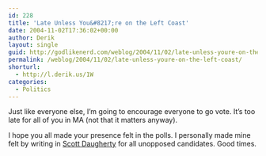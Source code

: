 ```yaml
---
id: 228
title: 'Late Unless You&#8217;re on the Left Coast'
date: 2004-11-02T17:36:02+00:00
author: Derik
layout: single
guid: http://godlikenerd.com/weblog/2004/11/02/late-unless-youre-on-the-left-coast/
permalink: /weblog/2004/11/02/late-unless-youre-on-the-left-coast/
shorturl:
  - http://l.derik.us/1W
categories:
  - Politics
---
```

Just like everyone else, I&#8217;m going to encourage everyone to go vote. It&#8217;s too late for all of you in MA (not that it matters anyway).

I hope you all made your presence felt in the polls. I personally made mine felt by writing in [Scott Daugherty](/scott) for all unopposed candidates. Good times.